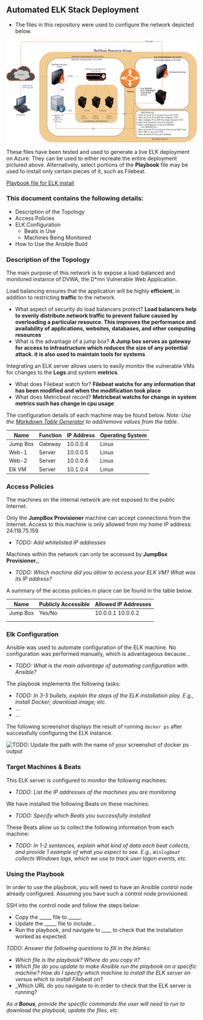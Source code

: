 ## Automated ELK Stack Deployment

* The files in this repository were used to configure the network depicted below.

![alt_text](CloudDiagram.png)

These files have been tested and used to generate a live ELK deployment on Azure. They can be used to either recreate the entire deployment pictured above. Alternatively, select portions of the __Playbook__ file may be used to install only certain pieces of it, such as Filebeat.

  [Playbook file for ELK install](elk.yml)

### This document contains the following details:
- Description of the Topology
- Access Policies
- ELK Configuration
  - Beats in Use
  - Machines Being Monitored
- How to Use the Ansible Build


### Description of the Topology

The main purpose of this network is to expose a load-balanced and monitored instance of DVWA, the D*mn Vulnerable Web Application.

Load balancing ensures that the application will be highly __efficient__, in addition to restricting __traffic__ to the network.
- What aspect of security do load balancers protect? __Load balancers help to evenly distribute network traffic to prevent failure caused by overloading a particular resource. This improves the performance and availability of applications, websites, databases, and other computing resources__
- What is the advantage of a jump box? __A Jump box serves as gateway for access to infrastructure which reduces the size of any potential attack. it is also used to maintain tools for systems__

Integrating an ELK server allows users to easily monitor the vulnerable VMs for changes to the __Logs__ and system __metrics__.
- What does Filebeat watch for? __Filebeat watchs for any information that has been modified and when the modification took place__
- What does Metricbeat record? __Metricbeat watchs for change in system metrics such has change in cpu usage__

The configuration details of each machine may be found below.
_Note: Use the [Markdown Table Generator](http://www.tablesgenerator.com/markdown_tables) to add/remove values from the table_.

| Name     | Function | IP Address | Operating System |    
|----------|----------|------------|------------------|      
| Jump Box | Gateway  | 10.0.0.4   | Linux            |      
| Web-1    | Server   | 10.0.0.5   | Linux            |
| Web-2    | Server   | 10.0.0.6   | Linux            |
| Elk VM   | Server   | 10.1.0.4   | Linux            |

### Access Policies

The machines on the internal network are not exposed to the public Internet. 

Only the __JumpBox Provisioner__ machine can accept connections from the Internet. Access to this machine is only allowed from my home IP address: 24.118.75.159
- _TODO: Add whitelisted IP addresses_

Machines within the network can only be accessed by __JumpBox Provisioner___.
- _TODO: Which machine did you allow to access your ELK VM? What was its IP address?_

A summary of the access policies in place can be found in the table below.

| Name     | Publicly Accessible | Allowed IP Addresses |
|----------|---------------------|----------------------|
| Jump Box | Yes/No              | 10.0.0.1 10.0.0.2    |
|          |                     |                      |
|          |                     |                      |

### Elk Configuration

Ansible was used to automate configuration of the ELK machine. No configuration was performed manually, which is advantageous because...
- _TODO: What is the main advantage of automating configuration with Ansible?_

The playbook implements the following tasks:
- _TODO: In 3-5 bullets, explain the steps of the ELK installation play. E.g., install Docker; download image; etc._
- ...
- ...

The following screenshot displays the result of running `docker ps` after successfully configuring the ELK instance.

![TODO: Update the path with the name of your screenshot of docker ps output](Images/docker_ps_output.png)

### Target Machines & Beats
This ELK server is configured to monitor the following machines:
- _TODO: List the IP addresses of the machines you are monitoring_

We have installed the following Beats on these machines:
- _TODO: Specify which Beats you successfully installed_

These Beats allow us to collect the following information from each machine:
- _TODO: In 1-2 sentences, explain what kind of data each beat collects, and provide 1 example of what you expect to see. E.g., `Winlogbeat` collects Windows logs, which we use to track user logon events, etc._

### Using the Playbook
In order to use the playbook, you will need to have an Ansible control node already configured. Assuming you have such a control node provisioned: 

SSH into the control node and follow the steps below:
- Copy the _____ file to _____.
- Update the _____ file to include...
- Run the playbook, and navigate to ____ to check that the installation worked as expected.

_TODO: Answer the following questions to fill in the blanks:_
- _Which file is the playbook? Where do you copy it?_
- _Which file do you update to make Ansible run the playbook on a specific machine? How do I specify which machine to install the ELK server on versus which to install Filebeat on?_
- _Which URL do you navigate to in order to check that the ELK server is running?

_As a **Bonus**, provide the specific commands the user will need to run to download the playbook, update the files, etc._
